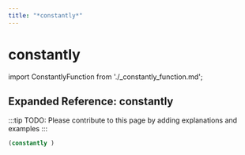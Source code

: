 ```yaml
---
title: "*constantly*"
---
```


# constantly

import ConstantlyFunction from './_constantly_function.md';

<ConstantlyFunction />

## Expanded Reference: constantly

:::tip
TODO: Please contribute to this page by adding explanations and examples
:::

```lisp
(constantly )
```
